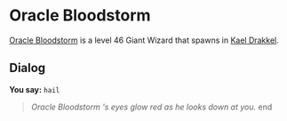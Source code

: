 # Oracle Bloodstorm



[Oracle Bloodstorm](/npc/113039) is a level 46 Giant Wizard that spawns in [Kael Drakkel](/zone/113).



## Dialog

**You say:** `hail`



>*Oracle Bloodstorm 's eyes glow red as he looks down at you.*
end
